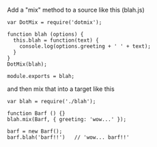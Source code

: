 Add a "mix" method to a source like this (blah.js)
```
var DotMix = require('dotmix');

function blah (options) {
  this.blah = function(text) {
    console.log(options.greeting + ' ' + text);
  }
}
DotMix(blah);

module.exports = blah;
```

and then mix that into a target like this
```
var blah = require('./blah');

function Barf () {}
blah.mix(Barf, { greeting: 'wow...' });

barf = new Barf();
barf.blah('barf!!')   // 'wow... barf!!'

```